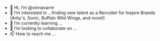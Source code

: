 - 👋 Hi, I’m @vinnavarre
- 👀 I’m interested in ...finding new talent as a Recruiter for Inspire Brands (Arby's, Sonic, Buffalo Wild Wings, and more!)
- 🌱 I’m currently learning ...
- 💞️ I’m looking to collaborate on ...
- 📫 How to reach me ...

<!---
vinnavarre/vinnavarre is a ✨ special ✨ repository because its `README.md` (this file) appears on your GitHub profile.
You can click the Preview link to take a look at your changes.
--->
